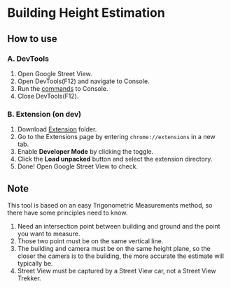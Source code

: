 # Building Height Estimation
## How to use
### A. DevTools
1. Open Google Street View.
2. Open DevTools(F12) and navigate to Console.
3. Run the [commands](https://github.com/LonghiTW/GMaps_BuildingHeight/blob/main/command.js) to Console.
4. Close DevTools(F12).
### B. Extension (on dev)
1. Download [Extension](https://github.com/LonghiTW/GMaps_BuildingHeight/tree/main/Extension) folder.
2. Go to the Extensions page by entering `chrome://extensions` in a new tab.
3. Enable **Developer Mode** by clicking the toggle.
4. Click the **Load unpacked** button and select the extension directory.
5. Done! Open Google Street View to check.
## Note
This tool is based on an easy Trigonometric Measurements method, so there have some principles need to know.
1. Need an intersection point between building and ground and the point you want to measure.
2. Those two point must be on the same vertical line.
3. The building and camera must be on the same height plane, so the closer the camera is to the building, the more accurate the estimate will typically be.
4. Street View must be captured by a Street View car, not a Street View Trekker.
